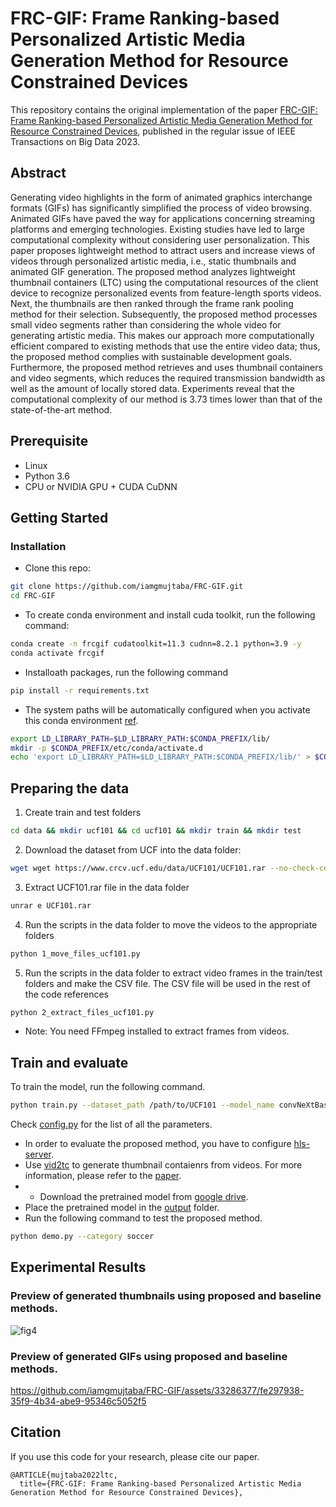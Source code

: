 # FRC-GIF: Frame Ranking-based Personalized Artistic Media Generation Method for Resource Constrained Devices

This repository contains the original implementation of the paper [FRC-GIF: Frame Ranking-based Personalized Artistic Media Generation Method for Resource Constrained Devices](https://ieeexplore.ieee.org/document/), published in the regular issue of IEEE Transactions on Big Data 2023.

## Abstract
Generating video highlights in the form of animated graphics interchange formats (GIFs) has significantly simplified the process of video browsing. Animated GIFs have paved the way for applications concerning streaming platforms and emerging technologies. Existing studies have led to large computational complexity without considering user personalization. This paper proposes lightweight method to attract users and increase views of videos through personalized artistic media, i.e., static thumbnails and animated GIF generation. The proposed method analyzes lightweight thumbnail containers (LTC) using the computational resources of the client device to recognize personalized events from feature-length sports videos. Next, the thumbnails are then ranked through the frame rank pooling method for their selection. Subsequently, the proposed method processes small video segments rather than considering the whole video for generating artistic media. This makes our approach more computationally efficient compared to existing methods that use the entire video data; thus, the proposed method complies with sustainable development goals. Furthermore, the proposed method retrieves and uses thumbnail containers and video segments, which reduces the required transmission bandwidth as well as the amount of locally stored data. Experiments reveal that the computational complexity of our method is 3.73 times lower than that of the state-of-the-art method.



## Prerequisite
- Linux
- Python 3.6
- CPU or NVIDIA GPU + CUDA CuDNN

## Getting Started
### Installation
- Clone this repo:
```bash
git clone https://github.com/iamgmujtaba/FRC-GIF.git
cd FRC-GIF

```
- To create conda environment and install cuda toolkit, run the following command:
```bash
conda create -n frcgif cudatoolkit=11.3 cudnn=8.2.1 python=3.9 -y
conda activate frcgif
```
- Installoath packages, run the following command 
```bash
pip install -r requirements.txt
```

- The system paths will be automatically configured when you activate this conda environment [ref](https://www.tensorflow.org/install/pip).

```bash
export LD_LIBRARY_PATH=$LD_LIBRARY_PATH:$CONDA_PREFIX/lib/
mkdir -p $CONDA_PREFIX/etc/conda/activate.d
echo 'export LD_LIBRARY_PATH=$LD_LIBRARY_PATH:$CONDA_PREFIX/lib/' > $CONDA_PREFIX/etc/conda/activate.d/env_vars.sh
```

## Preparing the data
1. Create train and test folders
```bash
cd data && mkdir ucf101 && cd ucf101 && mkdir train && mkdir test
```

2. Download the dataset from UCF into the data folder:
```bash
wget wget https://www.crcv.ucf.edu/data/UCF101/UCF101.rar --no-check-certificate
```

3. Extract UCF101.rar file in the data folder
```bash
unrar e UCF101.rar
```

4.  Run the scripts in the data folder to move the videos to the appropriate folders
```bash
python 1_move_files_ucf101.py 
```

5. Run the scripts in the data folder to extract video frames in the train/test folders and make the CSV file. The CSV file will be used in the rest of the code references
```bash
python 2_extract_files_ucf101.py
```

- Note: You need FFmpeg installed to extract frames from videos. 

## Train and evaluate
To train the model, run the following command.

```bash
python train.py --dataset_path /path/to/UCF101 --model_name convNeXtBase --batch_size 32 --epochs 1000 --learning_rate 0.001 --num_classes 101 --save_model_path /path/to/save/model
```
Check [config.py](config.py) for the list of all the parameters.

- In order to evaluate the proposed method, you have to configure [hls-server](https://github.com/iamgmujtaba/hls-server).
- Use [vid2tc](https://github.com/iamgmujtaba/vid2tc) to generate thumbnail contaienrs from videos. For more information, please refer to the [paper](https://ieeexplore.ieee.org/document/9902992).
- - Download the pretrained model from [google drive](https://drive.google.com/drive/folders/1jZeBNrdhs8tOwgu8EiErW68Ul3rOEmtV?usp=sharing).
- Place the pretrained model in the [output](output) folder.
- Run the following command to test the proposed method.

```bash
python demo.py --category soccer 
```

## Experimental Results
### Preview of generated thumbnails using proposed and baseline methods.
![fig4](https://github.com/iamgmujtaba/FRC-GIF/assets/33286377/aa5a2fab-17f8-4040-8c2e-72ea4bf902a3)

### Preview of generated GIFs using proposed and baseline methods.
https://github.com/iamgmujtaba/FRC-GIF/assets/33286377/fe297938-35f9-4b34-abe9-95346c5052f5




## Citation
If you use this code for your research, please cite our paper.
```
@ARTICLE{mujtaba2022ltc,
  title={FRC-GIF: Frame Ranking-based Personalized Artistic Media Generation Method for Resource Constrained Devices}, 
```



